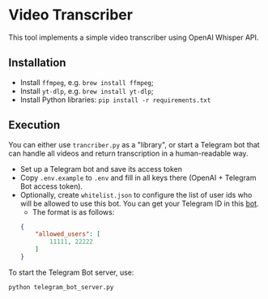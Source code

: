 # Video Transcriber

This tool implements a simple video transcriber using OpenAI Whisper API.

## Installation

- Install `ffmpeg`, e.g. `brew install ffmpeg`;
- Install `yt-dlp`, e.g. `brew install yt-dlp`;
- Install Python libraries: `pip install -r requirements.txt`

## Execution

You can either use `trancriber.py` as a "library", or start a Telegram bot that can handle all videos and return transcription in a human-readable way.

- Set up a Telegram bot and save its access token
- Copy `.env.example` to `.env` and fill in all keys there (OpenAI + Telegram Bot access token).
- Optionally, create `whitelist.json` to configure the list of user ids who will be allowed to use this bot. You can get your Telegram ID in this [bot](https://t.me/username_to_id_bot).
	- The format is as follows:
	```json
	{
	    "allowed_users": [
	        11111, 22222
	    ]
	}
	```

To start the Telegram Bot server, use:
```bash
python telegram_bot_server.py
```